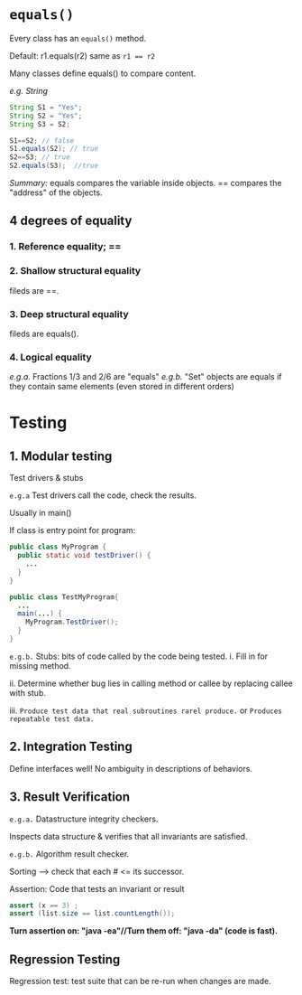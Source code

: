 # `equals()`
Every class has an `equals()` method.

Default: r1.equals(r2) same as `r1 == r2`

Many classes define equals() to compare content.

*e.g. String*
```java
String S1 = "Yes";
String S2 = "Yes";
String S3 = S2;

S1==S2; // false
S1.equals(S2); // true
S2==S3; // true
S2.equals(S3);  //true
```
*Summary:* equals compares the variable inside objects. == compares the "address" of the objects.

## 4 degrees of equality
### 1. Reference equality; ==
### 2. Shallow structural equality
fileds are ==.
### 3. Deep structural equality
fileds are equals().
### 4. Logical equality
*e.g.a.* Fractions 1/3 and 2/6 are "equals"
*e.g.b.* "Set" objects are equals if they contain same elements (even stored in different orders)


# Testing
## 1. Modular testing
Test drivers & stubs

`e.g.a` Test drivers call the code, check the results.

Usually in main()

If class is entry point for program:
```java
public class MyProgram {
  public static void testDriver() {
    ...
  }
}

public class TestMyProgram{
  ...
  main(...) {
    MyProgram.TestDriver();
  }
}

```

`e.g.b.` Stubs: bits of code called by the code being tested.
i. Fill in for missing method.

ii. Determine whether bug lies in calling method or callee by replacing callee with stub.

iii. `Produce test data that real subroutines rarel produce.` or `Produces repeatable test data.`

## 2. Integration Testing
Define interfaces well! No ambiguity in descriptions of behaviors.

## 3. Result Verification

`e.g.a.` Datastructure integrity checkers.

Inspects data structure & verifies that all invariants are satisfied.

`e.g.b.` Algorithm result checker.

Sorting --> check that each # <= its successor.

Assertion: Code that tests an invariant or result
```java
assert (x == 3) ;
assert (list.size == list.countLength());
```

**Turn assertion on: "java -ea"//Turn them off: "java -da" (code is fast).**

## Regression Testing
Regression test: test suite that can be re-run when changes are made.


